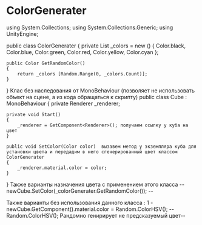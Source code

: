 # ColorGenerater
using System.Collections;
using System.Collections.Generic;
using UnityEngine;

public class ColorGenerater
{
    private List<Color> _colors = new ()
        {
            Color.black,
            Color.blue,
            Color.green,
            Color.red,
            Color.yellow,
            Color.cyan
        };
        
    public Color GetRandomColor()
    {
        return _colors [Random.Range(0, _colors.Count)];
    }
}
Клас без наследования от MonoBehaviour (позволяет не использовать объект на сцене, а из кода обращаться к скрипту)
public class Cube : MonoBehaviour
{
    private Renderer _renderer;

    private void Start()
    {
        _renderer = GetComponent<Renderer>(); получаем ссылку у куба на цвет
    }

    public void SetColor(Color color)  вызавем метод у экземпляра куба для установки цвета и передадим в него сгенерированный цвет классом ColorGenerater
    {
        _renderer.material.color = color;
    }
}
Также варианты назначения цвета с применением этого класса -- newCube.SetColor(_colorGenerater.GetRandomColor()); --

Также варианты без использования данного класса : 
1 - newCube.GetComponent<Renderer>().material.color = Random.ColorHSV();  -- Random.ColorHSV(); Рандомно генирирует не предсказуемый цвет--
